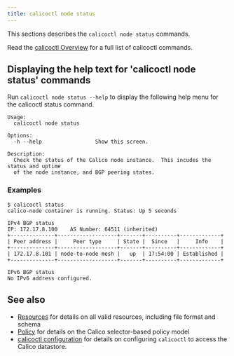 ```yaml
---
title: calicoctl node status
---
```


This sections describes the `calicoctl node status` commands.

Read the [calicoctl Overview]({{site.baseurl}}/{{page.version}}/reference/calicoctl)
for a full list of calicoctl commands.

## Displaying the help text for 'calicoctl node status' commands

Run `calicoctl node status --help` to display the following help menu for the
calicoctl status command.

```
Usage:
  calicoctl node status

Options:
  -h --help                 Show this screen.

Description:
  Check the status of the Calico node instance.  This incudes the status and uptime
  of the node instance, and BGP peering states.
```

### Examples

```
$ calicoctl status
calico-node container is running. Status: Up 5 seconds

IPv4 BGP status
IP: 172.17.8.100    AS Number: 64511 (inherited)
+--------------+-------------------+-------+----------+-------------+
| Peer address |     Peer type     | State |  Since   |     Info    |
+--------------+-------------------+-------+----------+-------------+
| 172.17.8.101 | node-to-node mesh |   up  | 17:54:00 | Established |
+--------------+-------------------+-------+----------+-------------+

IPv6 BGP status
No IPv6 address configured.
```

## See also
-  [Resources](../../resources/README.md) for details on all valid resources, including file format
   and schema
-  [Policy](../../resources/policy.md) for details on the Calico selector-based policy model
-  [calicoctl configuration](../../setup/config.md) for details on configuring `calicoctl` to access
   the Calico datastore.
